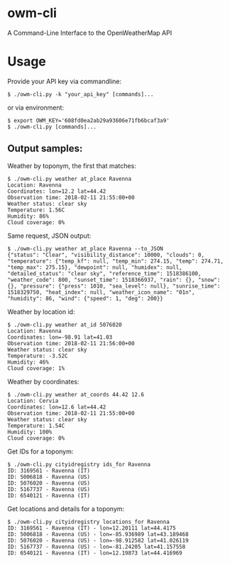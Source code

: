 # owm-cli
A Command-Line Interface to the OpenWeatherMap API



# Usage

Provide your API key via commandline:

```shell
$ ./owm-cli.py -k "your_api_key" [commands]...
```


or via environment:

```shell
$ export OWM_KEY='608fd0ea2ab29a93606e71fb6bcaf3a9'
$ ./owm-cli.py [commands]...
```


## Output samples:

Weather by toponym, the first that matches:

```shell
$ ./owm-cli.py weather at_place Ravenna 
Location: Ravenna
Coordinates: lon=12.2 lat=44.42
Observation time: 2018-02-11 21:55:00+00
Weather status: clear sky
Temperature: 1.56C
Humidity: 86%
Cloud coverage: 0%
```

Same request, JSON output:

```shell
$ ./owm-cli.py weather at_place Ravenna --to_JSON
{"status": "Clear", "visibility_distance": 10000, "clouds": 0, "temperature": {"temp_kf": null, "temp_min": 274.15, "temp": 274.71, "temp_max": 275.15}, "dewpoint": null, "humidex": null, "detailed_status": "clear sky", "reference_time": 1518386100, "weather_code": 800, "sunset_time": 1518366937, "rain": {}, "snow": {}, "pressure": {"press": 1010, "sea_level": null}, "sunrise_time": 1518329750, "heat_index": null, "weather_icon_name": "01n", "humidity": 86, "wind": {"speed": 1, "deg": 200}}
```

Weather by location id:

```shell
$ ./owm-cli.py weather at_id 5076020
Location: Ravenna
Coordinates: lon=-98.91 lat=41.03
Observation time: 2018-02-11 21:56:00+00
Weather status: clear sky
Temperature: -3.52C
Humidity: 46%
Cloud coverage: 1%
```

Weather by coordinates:

```shell
$ ./owm-cli.py weather at_coords 44.42 12.6
Location: Cervia
Coordinates: lon=12.6 lat=44.42
Observation time: 2018-02-11 21:55:00+00
Weather status: clear sky
Temperature: 1.54C
Humidity: 100%
Cloud coverage: 0%
```


Get IDs for a toponym:

```shell
$ ./owm-cli.py cityidregistry ids_for Ravenna
ID: 3169561 - Ravenna (IT)
ID: 5006818 - Ravenna (US)
ID: 5076020 - Ravenna (US)
ID: 5167737 - Ravenna (US)
ID: 6540121 - Ravenna (IT)
```

Get locations and details for a toponym:

```shell
$ ./owm-cli.py cityidregistry locations_for Ravenna
ID: 3169561 - Ravenna (IT) - lon=12.20111 lat=44.4175
ID: 5006818 - Ravenna (US) - lon=-85.936989 lat=43.189468
ID: 5076020 - Ravenna (US) - lon=-98.912582 lat=41.026119
ID: 5167737 - Ravenna (US) - lon=-81.24205 lat=41.157558
ID: 6540121 - Ravenna (IT) - lon=12.19873 lat=44.416969
```




